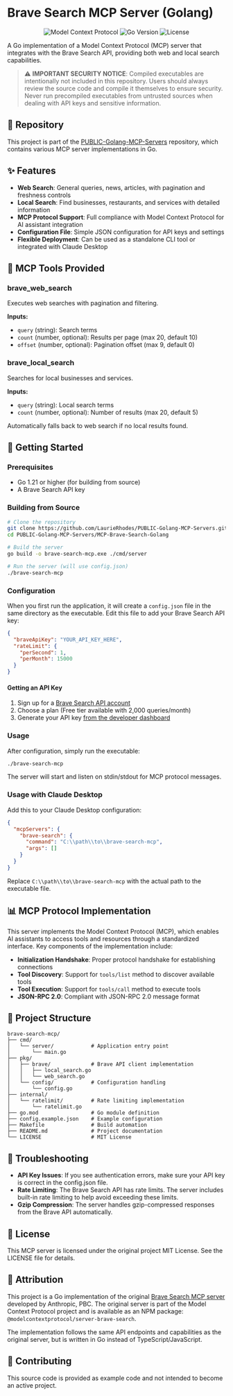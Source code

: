 # Brave Search MCP Server (Golang)

<div align="center">

![Model Context Protocol](https://img.shields.io/badge/MCP-Brave_Search-blue)
![Go Version](https://img.shields.io/badge/Go-1.21+-00ADD8?logo=go)
![License](https://img.shields.io/badge/License-MIT-green)

</div>

A Go implementation of a Model Context Protocol (MCP) server that integrates with the Brave Search API, providing both web and local search capabilities.

> ⚠️ **IMPORTANT SECURITY NOTICE**: Compiled executables are intentionally not included in this repository. Users should always review the source code and compile it themselves to ensure security. Never run precompiled executables from untrusted sources when dealing with API keys and sensitive information.

## 📁 Repository

This project is part of the [PUBLIC-Golang-MCP-Servers](https://github.com/LaurieRhodes/PUBLIC-Golang-MCP-Servers) repository, which contains various MCP server implementations in Go.

## ✨ Features

- **Web Search**: General queries, news, articles, with pagination and freshness controls
- **Local Search**: Find businesses, restaurants, and services with detailed information
- **MCP Protocol Support**: Full compliance with Model Context Protocol for AI assistant integration
- **Configuration File**: Simple JSON configuration for API keys and settings
- **Flexible Deployment**: Can be used as a standalone CLI tool or integrated with Claude Desktop

## 🧰 MCP Tools Provided

### brave_web_search

Executes web searches with pagination and filtering.

**Inputs:**

- `query` (string): Search terms
- `count` (number, optional): Results per page (max 20, default 10)
- `offset` (number, optional): Pagination offset (max 9, default 0)

### brave_local_search

Searches for local businesses and services.

**Inputs:**

- `query` (string): Local search terms
- `count` (number, optional): Number of results (max 20, default 5)

Automatically falls back to web search if no local results found.

## 🚀 Getting Started

### Prerequisites

- Go 1.21 or higher (for building from source)
- A Brave Search API key

### Building from Source

```bash
# Clone the repository
git clone https://github.com/LaurieRhodes/PUBLIC-Golang-MCP-Servers.git
cd PUBLIC-Golang-MCP-Servers/MCP-Brave-Search-Golang

# Build the server
go build -o brave-search-mcp.exe ./cmd/server

# Run the server (will use config.json)
./brave-search-mcp
```

### Configuration

When you first run the application, it will create a `config.json` file in the same directory as the executable. Edit this file to add your Brave Search API key:

```json
{
  "braveApiKey": "YOUR_API_KEY_HERE",
  "rateLimit": {
    "perSecond": 1,
    "perMonth": 15000
  }
}
```

#### Getting an API Key

1. Sign up for a [Brave Search API account](https://brave.com/search/api/)
2. Choose a plan (Free tier available with 2,000 queries/month)
3. Generate your API key [from the developer dashboard](https://api.search.brave.com/app/keys)

### Usage

After configuration, simply run the executable:

```bash
./brave-search-mcp
```

The server will start and listen on stdin/stdout for MCP protocol messages.

### Usage with Claude Desktop

Add this to your Claude Desktop configuration:

```json
{
  "mcpServers": {
    "brave-search": {
      "command": "C:\\path\\to\\brave-search-mcp",
      "args": []
    }
  }
}
```

Replace `C:\\path\\to\\brave-search-mcp` with the actual path to the executable file.

## 📊 MCP Protocol Implementation

This server implements the Model Context Protocol (MCP), which enables AI assistants to access tools and resources through a standardized interface. Key components of the implementation include:

- **Initialization Handshake**: Proper protocol handshake for establishing connections
- **Tool Discovery**: Support for `tools/list` method to discover available tools
- **Tool Execution**: Support for `tools/call` method to execute tools
- **JSON-RPC 2.0**: Compliant with JSON-RPC 2.0 message format

## 📂 Project Structure

```
brave-search-mcp/
├── cmd/
│   └── server/            # Application entry point
│       └── main.go
├── pkg/
│   ├── brave/             # Brave API client implementation
│   │   ├── local_search.go
│   │   └── web_search.go
│   └── config/            # Configuration handling
│       └── config.go
├── internal/
│   └── ratelimit/         # Rate limiting implementation
│       └── ratelimit.go
├── go.mod                 # Go module definition
├── config.example.json    # Example configuration
├── Makefile               # Build automation
├── README.md              # Project documentation
└── LICENSE                # MIT License
```

## 🔧 Troubleshooting

- **API Key Issues**: If you see authentication errors, make sure your API key is correct in the config.json file.
- **Rate Limiting**: The Brave Search API has rate limits. The server includes built-in rate limiting to help avoid exceeding these limits.
- **Gzip Compression**: The server handles gzip-compressed responses from the Brave API automatically.

## 📜 License

This MCP server is licensed under the original project MIT License. See the LICENSE file for details.

## 👏 Attribution

This project is a Go implementation of the original [Brave Search MCP server](https://github.com/modelcontextprotocol/servers/tree/main/src/brave-search) developed by Anthropic, PBC. The original server is part of the Model Context Protocol project and is available as an NPM package: `@modelcontextprotocol/server-brave-search`.

The implementation follows the same API endpoints and capabilities as the original server, but is written in Go instead of TypeScript/JavaScript.

## 🤝 Contributing

This source code is provided as example code and not intended to become an active project.
